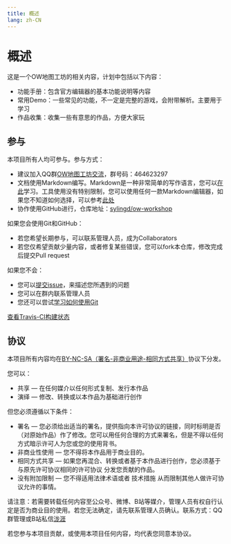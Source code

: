 ```yaml
---
title: 概述
lang: zh-CN
---
```


# 概述

这是一个OW地图工坊的相关内容，计划中包括以下内容：

* 功能手册：包含官方编辑器的基本功能说明等内容
* 常用Demo：一些常见的功能，不一定是完整的游戏，会附带解析。主要用于学习
* 作品收集：收集一些有意思的作品，方便大家玩

## 参与

本项目所有人均可参与。参与方式：

* 建议加入QQ群[OW地图工坊交流](https://jq.qq.com/?_wv=1027&k=5J2QSeu)，群号码：464623297
* 文档使用Markdown编写。Markdown是一种非常简单的写作语言，您可以[在此](https://www.jianshu.com/p/191d1e21f7ed)学习。工具使用没有特别限制，您可以使用任何一款Markdown编辑器，如果您不知道如何选择，可以参考[此处](https://www.zhihu.com/question/19637157)
* 协作使用GitHub进行，仓库地址：[sylingd/ow-workshop](https://github.com/sylingd/ow-workshop)

如果您会使用Git和GitHub：

* 若您希望长期参与，可以联系管理人员，成为Collaborators
* 若您仅希望贡献少量内容，或者修复某些错误，您可以fork本仓库，修改完成后提交Pull request

如果您不会：

* 您可以[提交issue](https://github.com/sylingd/ow-workshop/issues/new)，来描述您所遇到的问题
* 您可以在群内联系管理人员
* 您还可以尝试[学习如何使用Git](https://blog.sylingd.com/archives/346.html)

[查看Travis-CI构建状态](https://travis-ci.org/sylingd/ow-workshop)

## 协议

本项目所有内容均在[BY-NC-SA（署名-非商业用途-相同方式共享）](https://creativecommons.org/licenses/by-nc-sa/4.0/deed.zh)协议下分发。

您可以：
* 共享 — 在任何媒介以任何形式复制、发行本作品
* 演绎 — 修改、转换或以本作品为基础进行创作

但您必须遵循以下条件：
* 署名 — 您必须给出适当的署名，提供指向本许可协议的链接，同时标明是否（对原始作品）作了修改。您可以用任何合理的方式来署名，但是不得以任何方式暗示许可人为您或您的使用背书。
* 非商业性使用 — 您不得将本作品用于商业目的。
* 相同方式共享 — 如果您再混合、转换或者基于本作品进行创作，您必须基于与原先许可协议相同的许可协议 分发您贡献的作品。
* 没有附加限制 — 您不得适用法律术语或者 技术措施 从而限制其他人做许可协议允许的事情。

请注意：若需要转载任何内容至公众号、微博、B站等媒介，管理人员有权自行认定是否为商业目的使用。若您无法确定，请先联系管理人员确认。联系方式：QQ群管理或B站私信[泷涯](https://space.bilibili.com/2002598)

若您参与本项目贡献，或使用本项目任何内容，均代表您同意本协议。